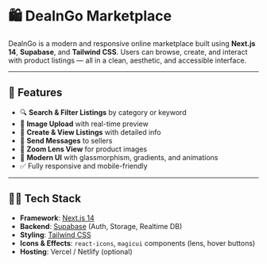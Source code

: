 # 🛍️ DealnGo Marketplace

DealnGo is a modern and responsive online marketplace built using **Next.js 14**, **Supabase**, and **Tailwind CSS**. Users can browse, create, and interact with product listings — all in a clean, aesthetic, and accessible interface.

---

## 🚀 Features

- 🔍 **Search & Filter Listings** by category or keyword
- 📸 **Image Upload** with real-time preview
- 📝 **Create & View Listings** with detailed info
- 💬 **Send Messages** to sellers
- 🔎 **Zoom Lens View** for product images
- 🌈 **Modern UI** with glassmorphism, gradients, and animations
- ✅ Fully responsive and mobile-friendly

---

## 🧑‍💻 Tech Stack

- **Framework**: [Next.js 14](https://nextjs.org/)
- **Backend**: [Supabase](https://supabase.com/) (Auth, Storage, Realtime DB)
- **Styling**: [Tailwind CSS](https://tailwindcss.com/)
- **Icons & Effects**: `react-icons`, `magicui` components (lens, hover buttons)
- **Hosting**: Vercel / Netlify (optional)
